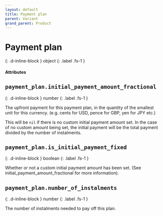 ```yaml
---
layout: default
title: Payment plan
parent: Variant
grand_parent: Product
---
```


# Payment plan
{: .d-inline-block }
object
{: .label .fs-1 }

#### Attributes

## `payment_plan.initial_payment_amount_fractional`
{: .d-inline-block }
number
{: .label .fs-1 }

The upfront payment for this payment plan, in the quantity of the
smallest unit for this currency. (e.g. cents for USD, pence for GBP, yen
for JPY etc.)

This will be `nil` if there is no custom initial payment amount set.
In the case of no custom amount being set, the initial payment will be the total payment divided by the number of instalments.

## `payment_plan.is_initial_payment_fixed`
{: .d-inline-block }
boolean
{: .label .fs-1 }

Whether or not a custom initial payment amount has been set.
(See initial_payment_amount_fractional for more information).

## `payment_plan.number_of_instalments`
{: .d-inline-block }
number
{: .label .fs-1 }

The number of instalments needed to pay off this plan.
